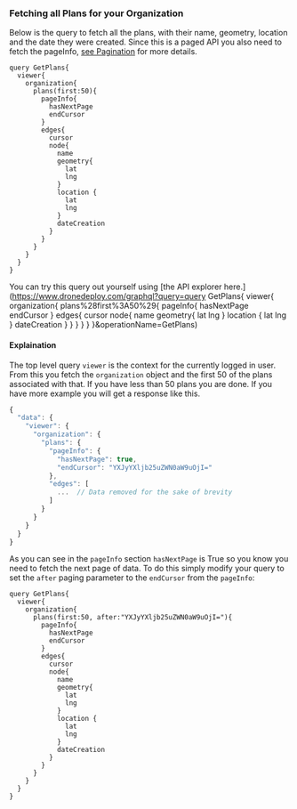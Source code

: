 ### Fetching all Plans for your Organization

Below is the query to fetch all the plans, with their name, geometry, location and the date they were created. Since this is a paged API you also need to fetch the pageInfo, [see Pagination](/introduction/pagination.md) for more details.

```
query GetPlans{
  viewer{
    organization{
      plans(first:50){
        pageInfo{
          hasNextPage
          endCursor
        }
        edges{
          cursor
          node{
            name
            geometry{
              lat
              lng
            }
            location {
              lat
              lng
            }
            dateCreation
          }
        }
      }
    }
  }
}
```

You can try this query out yourself using [the API explorer here.](https://www.dronedeploy.com/graphql?query=query GetPlans{
  viewer{
    organization{
      plans%28first%3A50%29{
        pageInfo{
          hasNextPage
          endCursor
        }
        edges{
          cursor
          node{
            name
            geometry{
              lat
              lng
            }
            location {
              lat
              lng
            }
            dateCreation
          }
        }
      }
    }
  }
}&operationName=GetPlans)

#### Explaination

The top level query `viewer` is the context for the currently logged in user. From this you fetch the `organization` object and the first 50 of the plans associated with that. If you have less than 50 plans you are done. If you have more example you will get a response like this.

```js
{
  "data": {
    "viewer": {
      "organization": {
        "plans": {
          "pageInfo": {
            "hasNextPage": true,
            "endCursor": "YXJyYXljb25uZWN0aW9uOjI="
          },
          "edges": [
            ...  // Data removed for the sake of brevity
          ]
        }
      }
    }
  }
}

```

As you can see in the `pageInfo` section `hasNextPage` is True so you know you need to fetch the next page of data. To do this simply modify your query to set the `after` paging parameter to the `endCursor` from the `pageInfo`:

```
query GetPlans{
  viewer{
    organization{
      plans(first:50, after:"YXJyYXljb25uZWN0aW9uOjI="){
        pageInfo{
          hasNextPage
          endCursor
        }
        edges{
          cursor
          node{
            name
            geometry{
              lat
              lng
            }
            location {
              lat
              lng
            }
            dateCreation
          }
        }
      }
    }
  }
}
```



